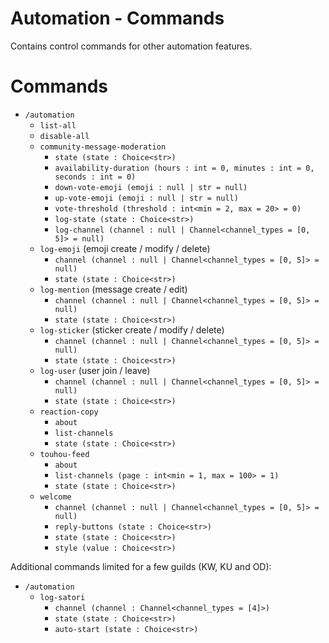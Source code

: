 # Automation - Commands

Contains control commands for other automation features.

# Commands

- `/automation`
    - `list-all`
    - `disable-all`
    - `community-message-moderation`
        - `state (state : Choice<str>)`
        - `availability-duration (hours : int = 0, minutes : int = 0, seconds : int = 0)`
        - `down-vote-emoji (emoji : null | str = null)`
        - `up-vote-emoji (emoji : null | str = null)`
        - `vote-threshold (threshold : int<min = 2, max = 20> = 0)`
        - `log-state (state : Choice<str>)`
        - `log-channel (channel : null | Channel<channel_types = [0, 5]> = null)`
    - `log-emoji` (emoji create / modify / delete)
        - `channel (channel : null | Channel<channel_types = [0, 5]> = null)`
        - `state (state : Choice<str>)`
    - `log-mention` (message create / edit)
        - `channel (channel : null | Channel<channel_types = [0, 5]> = null)`
        - `state (state : Choice<str>)`
    - `log-sticker` (sticker create / modify / delete)
        - `channel (channel : null | Channel<channel_types = [0, 5]> = null)`
        - `state (state : Choice<str>)`
    - `log-user` (user join / leave)
        - `channel (channel : null | Channel<channel_types = [0, 5]> = null)`
        - `state (state : Choice<str>)`
    - `reaction-copy`
        - `about`
        - `list-channels`
        - `state (state : Choice<str>)`
    - `touhou-feed`
        - `about`
        - `list-channels (page : int<min = 1, max = 100> = 1)`
        - `state (state : Choice<str>)`
    - `welcome`
        - `channel (channel : null | Channel<channel_types = [0, 5]> = null)`
        - `reply-buttons (state : Choice<str>)`
        - `state (state : Choice<str>)`
        - `style (value : Choice<str>)`


Additional commands limited for a few guilds (KW, KU and OD):

- `/automation`
    - `log-satori` 
        - `channel (channel : Channel<channel_types = [4]>)`
        - `state (state : Choice<str>)`
        - `auto-start (state : Choice<str>)`
